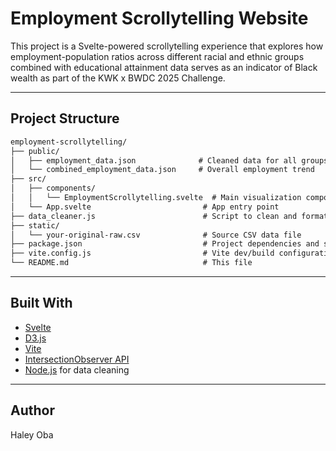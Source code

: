 # Employment Scrollytelling Website

This project is a Svelte-powered scrollytelling experience that explores how employment-population ratios across different racial and ethnic groups combined with educational attainment data serves as an indicator of Black wealth as part of the KWK x BWDC 2025 Challenge.

---

## Project Structure

```txt
employment-scrollytelling/
├── public/
│   ├── employment_data.json              # Cleaned data for all groups
│   └── combined_employment_data.json     # Overall employment trend
├── src/
│   ├── components/
│   │   └── EmploymentScrollytelling.svelte  # Main visualization component
│   └── App.svelte                         # App entry point
├── data_cleaner.js                        # Script to clean and format raw CSV
├── static/
│   └── your-original-raw.csv              # Source CSV data file
├── package.json                           # Project dependencies and scripts
├── vite.config.js                         # Vite dev/build configuration
└── README.md                              # This file
```

---

## Built With

- [Svelte](https://svelte.dev/)
- [D3.js](https://d3js.org/)
- [Vite](https://vitejs.dev/)
- [IntersectionObserver API](https://developer.mozilla.org/en-US/docs/Web/API/Intersection_Observer_API)
- [Node.js](https://nodejs.org/) for data cleaning

---

## Author

Haley Oba
